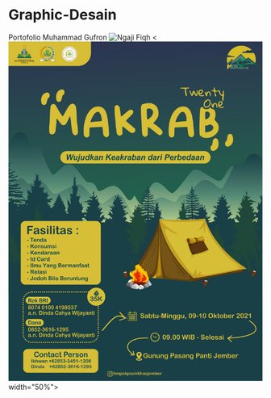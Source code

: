 # Graphic-Desain
Portofolio Muhammad Gufron
<img src="[https://github.com/froncreative/Graphic-Desain/blob/0b8aa961ec5575f52c39183302e5f3f9682ea96b/15%20agustus%202022.jpg]" alt="Ngaji Fiqh" width="400" height="300">
<![image alt](https://github.com/froncreative/Graphic-Desain/blob/main/Pamflet%20Makrab%203.jpg?raw=true)width="50%">
